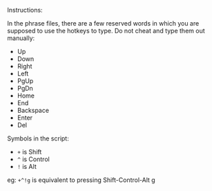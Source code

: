 Instructions:

In the phrase files, there are a few reserved words in which you are supposed to use the hotkeys to type. Do not cheat and type them out manually:

- Up
- Down
- Right
- Left
- PgUp
- PgDn
- Home
- End
- Backspace
- Enter
- Del

Symbols in the script:
- `+` is Shift
- `^` is Control
- `!` is Alt

eg: `+^!g` is equivalent to pressing Shift-Control-Alt g

